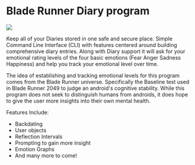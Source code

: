 # Blade Runner Diary program


![](https://i.imgur.com/DfNBQ5G.png)

Keep all of your Diaries stored in one safe and secure place. Simple Command Line Interface (CLI) with features centered around building comprehensive diary entries. Along with Diary support it will ask for your emotional rating levels of the four basic emotions (Fear Anger Sadness Happiness) and help you track your emotional level over time.

The idea of establishing and tracking emotional levels for this program comes from the Blade Runner universe. Specifically the Baseline test used in Blade Runner 2049 to judge an android's cognitive stability. While this program does not seek to distinguish humans from androids, it does hope to give the user more insights into their own mental health.

Features Include:
- Backdating
- User objects
- Reflection Intervals
- Prompting to gain more insight
- Emotion Graphs
- And many more to come!

